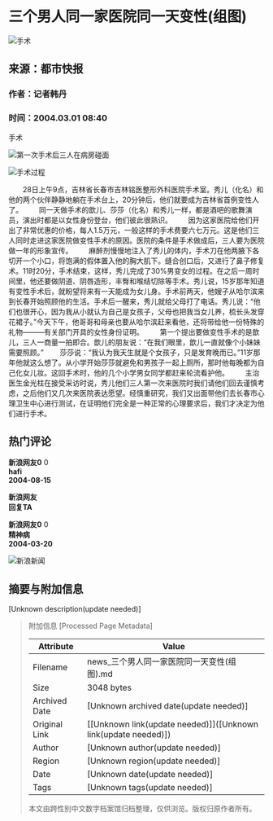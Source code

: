 # 三个男人同一家医院同一天变性(组图)

![手术](//n.sinaimg.cn/sinakd10200/360/w180h180/20230321/3ed3-b21751e378d306cc834f9f4b7e2b2825.jpg)

## 来源：都市快报

### 作者：记者韩丹

### 时间：2004.03.01 08:40

手术

![第一次手术后三人在病房碰面](http://image2.sina.com.cn/dy/c/2004-03-01/1078105569_MEaqUo.jpg)

![手术过程](http://image2.sina.com.cn/dy/c/2004-03-01/1078105570_NEaqUo.jpg)

　　28日上午9点，吉林省长春市吉林铭医整形外科医院手术室。秀儿（化名）和他的两个伙伴静静地躺在手术台上，20分钟后，他们就要成为吉林省首例变性人了。 　　同一天做手术的歆儿、莎莎（化名）和秀儿一样，都是酒吧的歌舞演员，演出时都是以女性身份登台，他们彼此很熟识。 　　因为这家医院给他们开出了非常优惠的价格，每人1.5万元，一般这样的手术费要六七万元。这是他们三人同时走进这家医院做变性手术的原因。医院的条件是手术做成后，三人要为医院做一年的形象宣传。 　　麻醉剂慢慢地注入了秀儿的体内，手术刀在他两腋下各切开一个小口，将饱满的假体置入他的胸大肌下。缝合创口后，又进行了鼻子修复术。11时20分，手术结束，这样，秀儿完成了30%男变女的过程。在之后一周时间里，他还要做阴道、阴唇造形，丰臀和喉结切除等手术。秀儿说，15岁那年知道有变性手术后，就盼望将来有一天能成为女儿身。手术前两天，他嫂子从哈尔滨来到长春开始照顾他的生活。手术后一醒来，秀儿就给父母打了电话。秀儿说：“他们也很开心，因为我从小就认为自己是女孩子，父母也把我当女儿养，梳长头发穿花裙子。”今天下午，他哥哥和母亲也要从哈尔滨赶来看他，还将带给他一份特殊的礼物———有关部门开具的女性身份证明。 　　第一个提出要做变性手术的是歆儿，三人一商量一拍即合。歆儿的朋友说：“在我们眼里，歆儿一直就像个小妹妹需要照顾。” 　　莎莎说：“我认为我天生就是个女孩子，只是发育晚而已。”11岁那年他就这么想了。从小学开始莎莎就避免和男孩子一起上厕所，那时他每晚都为自己化女儿妆。这回手术时，他的几个小学男女同学都赶来轮流看护他。 　　主治医生金光柱在接受采访时说，秀儿他们三人第一次来医院时我们请他们回去谨慎考虑，之后他们又几次来医院表达愿望。经慎重研究，我们又出面带他们去长春市心理卫生中心进行测试，在证明他们完全是一种正常的心理要求后，我们才决定为他们进行手术。

## 热门评论

**新浪网友0** 0  
**hafi**  
**2004-08-15**  

**新浪网友**  
**回复TA**  

**新浪网友0** 0  
**精神病**  
**2004-03-20**  

![新浪新闻](https://n.sinaimg.cn/default/80905340/20200331/sinalogo.png)

## 摘要与附加信息

<!-- tcd_abstract -->
[Unknown description(update needed)]
<!-- tcd_abstract_end -->

> 附加信息 [Processed Page Metadata]
>
> | Attribute       | Value                                  |
> |-----------------|----------------------------------------|
> | Filename        | news_三个男人同一家医院同一天变性(组图).md                             |
> | Size            | 3048 bytes                           |
> | Archived Date   | [Unknown archived date(update needed)]                             |
> | Original Link   | [[Unknown link(update needed)]]([Unknown link(update needed)])                       |
> | Author          | [Unknown author(update needed)]                               |
> | Region          | [Unknown region(update needed)]                               |
> | Date            | [Unknown date(update needed)]                                 |
> | Tags            | [Unknown tags(update needed)]                                 |
>
> 本文由跨性别中文数字档案馆归档整理，仅供浏览。版权归原作者所有。
>